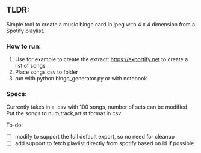 ## TLDR:

Simple tool to create a music bingo card in jpeg with 4 x 4 dimension
from a Spotify playlist.

### How to run:

1. Use for example to create the extract: https://exportify.net to create a list of songs
2. Place songs.csv to folder
3. run with python bingo_generator.py or with notebook

### Specs:

Currently takes in a .csv with 100 songs, number of sets can be modified
Put the songs to num,track,artist format in csv. 

To-do:

- [ ] modify to support the full default export, so no need for cleanup
- [ ] add support to fetch playlist directly from spotify based on id if possible